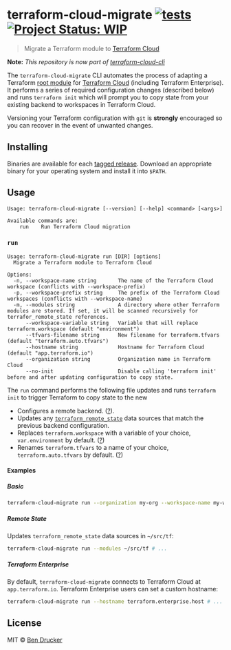 # terraform-cloud-migrate [![tests](https://github.com/bendrucker/terraform-cloud-migrate/workflows/tests/badge.svg?branch=master)](https://github.com/bendrucker/terraform-cloud-migrate/actions?query=workflow%3Atests) [![Project Status: WIP](https://www.repostatus.org/badges/latest/wip.svg)](https://www.repostatus.org/#wip)

> Migrate a Terraform module to [Terraform Cloud](https://www.terraform.io/docs/cloud/index.html)

**Note:** _This repository is now part of [terraform-cloud-cli](https://github.com/bendrucker/terraform-cloud-cli)_

The `terraform-cloud-migrate` CLI automates the process of adapting a Terraform [root module](https://www.terraform.io/docs/glossary.html#root-module) for [Terraform Cloud](https://www.terraform.io/docs/cloud/index.html) (including Terraform Enterprise). It performs a series of required configuration changes (described below) and runs `terraform init` which will prompt you to copy state from your existing backend to workspaces in Terraform Cloud.

Versioning your Terraform configuration with `git` is **strongly** encouraged so you can recover in the event of unwanted changes.

## Installing

Binaries are available for each [tagged release](https://github.com/bendrucker/terraform-cloud-migrate/releases). Download an appropriate binary for your operating system and install it into `$PATH`.

## Usage

```
Usage: terraform-cloud-migrate [--version] [--help] <command> [<args>]

Available commands are:
    run    Run Terraform Cloud migration
```

### `run`

```
Usage: terraform-cloud-migrate run [DIR] [options]
  Migrate a Terraform module to Terraform Cloud

Options:
  -n, --workspace-name string       The name of the Terraform Cloud workspace (conflicts with --workspace-prefix)
  -p, --workspace-prefix string     The prefix of the Terraform Cloud workspaces (conflicts with --workspace-name)
  -m, --modules string              A directory where other Terraform modules are stored. If set, it will be scanned recursively for terrafor_remote_state references.
      --workspace-variable string   Variable that will replace terraform.workspace (default "environment")
      --tfvars-filename string      New filename for terraform.tfvars (default "terraform.auto.tfvars")
      --hostname string             Hostname for Terraform Cloud (default "app.terraform.io")
      --organization string         Organization name in Terraform Cloud
      --no-init                     Disable calling 'terraform init' before and after updating configuration to copy state.
```

The `run` command performs the following file updates and runs `terraform init` to trigger Terraform to copy state to the new

* Configures a remote backend. ([?](https://www.terraform.io/docs/cloud/migrate/index.html#step-5-edit-the-backend-configuration)).
* Updates any [`terraform_remote_state`](https://www.terraform.io/docs/providers/terraform/d/remote_state.html) data sources that match the previous backend configuration.
* Replaces `terraform.workspace` with a variable of your choice, `var.environment` by default. ([?](https://www.terraform.io/docs/state/workspaces.html#current-workspace-interpolation))
* Renames `terraform.tfvars` to a name of your choice, `terraform.auto.tfvars` by default. ([?](https://www.terraform.io/docs/cloud/workspaces/variables.html#terraform-variables))

#### Examples

##### Basic

```sh
terraform-cloud-migrate run --organization my-org --workspace-name my-ws ./path/to/module
```

##### Remote State

Updates `terraform_remote_state` data sources in `~/src/tf`:

```sh
terraform-cloud-migrate run --modules ~/src/tf # ...
```

##### Terraform Enterprise

By default, `terraform-cloud-migrate` connects to Terraform Cloud at `app.terraform.io`. Terraform Enterprise users can set a custom hostname:

```sh
terraform-cloud-migrate run --hostname terraform.enterprise.host # ...
```


## License

MIT © [Ben Drucker](http://bendrucker.me)
